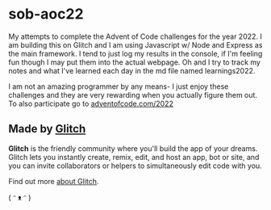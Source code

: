 # sob-aoc22
My attempts to complete the Advent of Code challenges for the year 2022. I am building this on Glitch and I am using Javascript w/ Node and Express as the main framework. I tend to just log my results in the console, if I'm feeling fun though I may put them into the actual webpage. Oh and I try to track my notes and what I've learned each day in the md file named learnings2022.

I am not an amazing programmer by any means- I just enjoy these challenges and they are very rewarding when you actually figure them out. To also participate go to [adventofcode.com/2022](https://adventofcode.com/2022)


## Made by [Glitch](https://glitch.com/)

**Glitch** is the friendly community where you'll build the app of your dreams. Glitch lets you instantly create, remix, edit, and host an app, bot or site, and you can invite collaborators or helpers to simultaneously edit code with you.

Find out more [about Glitch](https://glitch.com/about).

( ᵔ ᴥ ᵔ )